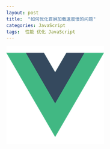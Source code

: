 ```yaml
---
layout: post
title:  "如何优化首屏加载速度慢的问题"
categories: JavaScript
tags:  性能 优化 JavaScript
---
```



![vue](./img/vue.png)